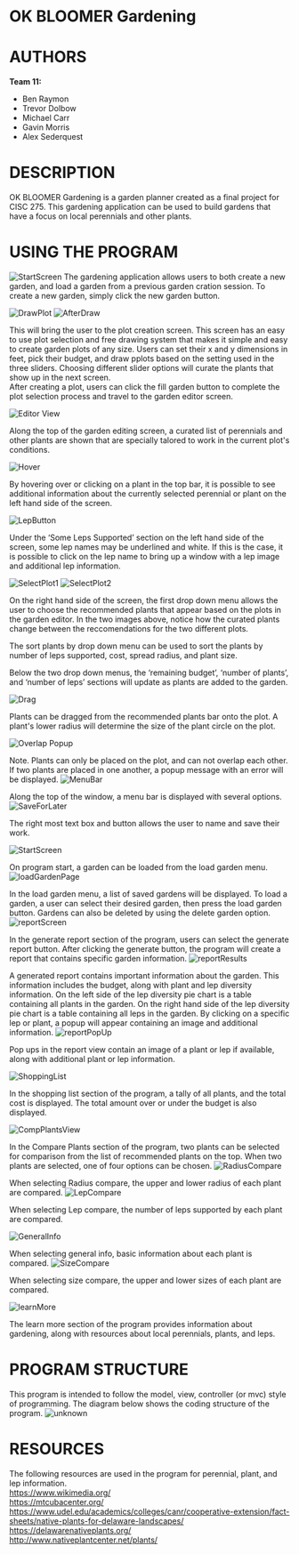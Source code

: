 # OK BLOOMER Gardening 

# AUTHORS
**Team 11:** 
- Ben Raymon
 - Trevor Dolbow
- Michael Carr
 - Gavin Morris
-  Alex Sederquest

# DESCRIPTION
OK BLOOMER Gardening is a garden planner created as a final project for CISC 275. This gardening application can be used to build gardens that have a focus on local perennials and other plants.
# USING THE PROGRAM
![StartScreen](https://user-images.githubusercontent.com/54713482/117983885-59ef5e80-b305-11eb-8cc5-d9b9b9b806f2.PNG)
The gardening application allows users to both create a new garden, and load a garden from a previous garden cration session. To create a new garden, simply click the new garden button.


![DrawPlot](https://user-images.githubusercontent.com/54713482/117980675-34ad2100-b302-11eb-89e4-fdba47ea584f.PNG)
![AfterDraw](https://user-images.githubusercontent.com/54713482/117980872-658d5600-b302-11eb-8c9b-c185fadb2128.PNG)


This will bring the user to the plot creation screen. This screen has an easy to use plot selection and free drawing system that makes it simple and easy to create garden plots of any size. Users can set their x and y dimensions in feet, pick their budget, and draw pplots based on the setting used in the three sliders. Choosing different slider options will curate the plants that show up in the next screen.  
After creating a plot, users can click the fill garden button to complete the plot selection process and travel to the garden editor screen. 


![Editor View](https://user-images.githubusercontent.com/54713482/117980931-75a53580-b302-11eb-9626-6f25ecfff5a8.PNG)

Along the top of the garden editing screen, a curated list of perennials and other plants are shown that are specially talored to work in the current plot's conditions.

![Hover](https://user-images.githubusercontent.com/54713482/117981062-99687b80-b302-11eb-8856-1ba2d3f0deea.PNG)


By hovering over or clicking on a plant in the top bar, it is possible to see additional information about the currently selected perennial or plant on the left hand side of the screen. 

![LepButton](https://user-images.githubusercontent.com/54713482/117981129-aedda580-b302-11eb-84ff-1e0e7a2c2563.PNG)


Under the ‘Some Leps Supported’ section on the left hand side of the screen, some lep names may be underlined and white. If this is the case, it is possible to click on the lep name to bring up a window with a lep image and additional lep information. 

 ![SelectPlot1](https://user-images.githubusercontent.com/54713482/117981180-bac96780-b302-11eb-98b9-c6ca67d0df6e.PNG)
![SelectPlot2](https://user-images.githubusercontent.com/54713482/117981181-bac96780-b302-11eb-826a-34fe460653ee.PNG)


On the right hand side of the screen, the first drop down menu allows the user to choose the recommended plants that appear based on the plots in the garden editor. In the two images above, notice how the curated plants change between the reccomendations for the two different plots.  

The sort plants by drop down menu can be used to sort the plants by number of leps supported, cost, spread radius, and plant size.  

Below the two drop down menus, the ‘remaining budget’, ‘number of plants’, and ‘number of leps’ sections will update as plants are added to the garden.

![Drag](https://user-images.githubusercontent.com/54713482/117981386-f5330480-b302-11eb-9491-79f31a9aad96.PNG)


Plants can be dragged from the recommended plants bar onto the plot. A plant's lower radius will determine the size of the plant circle on the plot. 

![Overlap Popup](https://user-images.githubusercontent.com/54713482/117981408-fb28e580-b302-11eb-942f-47df6ec7fd13.PNG)

Note. Plants can only be placed on the plot, and can not overlap each other. If two plants are placed in one another, a popup message with an error will be displayed. 
![MenuBar](https://user-images.githubusercontent.com/54713482/117981430-02e88a00-b303-11eb-81b7-3a76bb0eef9c.PNG)



Along the top of the window, a menu bar is displayed with several options.   
![SaveForLater](https://user-images.githubusercontent.com/54713482/117981462-09770180-b303-11eb-9b42-c537b8002d9b.PNG)


The right most text box and button allows the user to name and save their work.

![StartScreen](https://user-images.githubusercontent.com/54713482/117981482-0ed44c00-b303-11eb-9ca7-df92eddce7ef.PNG)


On program start, a garden can be loaded from the load garden menu. 
![loadGardenPage](https://user-images.githubusercontent.com/54713482/117981523-1693f080-b303-11eb-999a-c093407b6f53.PNG)


In the load garden menu, a list of saved gardens will be displayed. To load a garden, a user can select their desired garden, then press the load garden button. Gardens can also be deleted by using the delete garden option. 
![reportScreen](https://user-images.githubusercontent.com/54713482/117981620-34f9ec00-b303-11eb-8fe0-fc6262c919ce.PNG)

In the generate report section of the program, users can select the generate report button. After clicking the generate button, the program will create a report that contains specific garden information. 
![reportResults](https://user-images.githubusercontent.com/54713482/117982071-9f129100-b303-11eb-9c11-8936063d921d.PNG)

A generated report contains important information about the garden. This information includes the budget, along with plant and lep diversity information. On the left side of the lep diversity pie chart is a table containing all plants in the garden. On the right hand side of the lep diversity pie chart is a table containing all leps in the garden. By clicking on a specific lep or plant, a popup will appear containing an image and additional information. 
![reportPopUp](https://user-images.githubusercontent.com/54713482/117982091-a5087200-b303-11eb-9f96-38aed1fccb9b.PNG)

Pop ups in the report view contain an image of a plant or lep if available, along with additional plant or lep information. 

![ShoppingList](https://user-images.githubusercontent.com/54713482/117982117-acc81680-b303-11eb-99cf-840638164b41.PNG)

In the shopping list section of the program, a tally of all plants, and the total cost is displayed. The total amount over or under the budget is also displayed. 

![CompPlantsView](https://user-images.githubusercontent.com/54713482/117982168-bbaec900-b303-11eb-9346-fbf6b88b53ed.PNG)


In the Compare Plants section of the program, two plants can be selected for comparison from the list of recommended plants on the top. When two plants are selected, one of four options can be chosen. 
![RadiusCompare](https://user-images.githubusercontent.com/54713482/117982331-e731b380-b303-11eb-8a0f-1b7cc7614658.PNG)

When selecting Radius compare, the upper and lower radius of each plant are compared. 
![LepCompare](https://user-images.githubusercontent.com/54713482/117982289-de40e200-b303-11eb-928a-e5cc882160c3.PNG)

When selecting Lep compare, the number of leps supported by each plant are compared. 

![GeneralInfo](https://user-images.githubusercontent.com/54713482/117982229-ccf7d580-b303-11eb-897c-c3224eee8210.PNG)

When selecting general info, basic information about each plant is compared. 
![SizeCompare](https://user-images.githubusercontent.com/54713482/117982265-d6813d80-b303-11eb-996b-a6d22de65c96.PNG)


When selecting size compare, the upper and lower sizes of each plant are compared. 

![learnMore](https://user-images.githubusercontent.com/54713482/117982365-eef15800-b303-11eb-8d97-5119413863fe.PNG)

The learn more section of the program provides information about gardening, along with resources about local perennials, plants, and leps. 




# PROGRAM STRUCTURE
This program is intended to follow the model, view, controller (or mvc) style of programming. 
The diagram below shows the coding structure of the program. 
![unknown](https://user-images.githubusercontent.com/54713482/117983640-23194880-b305-11eb-891c-91919da0c948.png)



# RESOURCES
The following resources are used in the program for perennial, plant, and lep information.  
https://www.wikimedia.org/  
https://mtcubacenter.org/  
https://www.udel.edu/academics/colleges/canr/cooperative-extension/fact-sheets/native-plants-for-delaware-landscapes/  
https://delawarenativeplants.org/  
http://www.nativeplantcenter.net/plants/  




